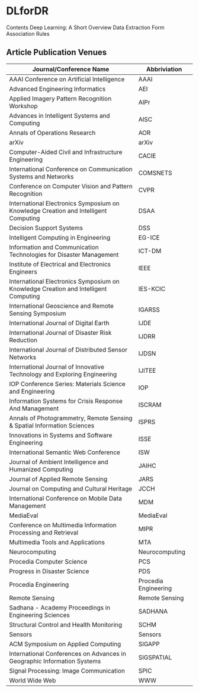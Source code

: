 # DLforDR

Contents
Deep Learning: A Short Overview
Data Extraction Form
Association Rules

## Article Publication Venues

|Journal/Conference Name|Abbriviation|
| ------------- | ------------- |
|AAAI Conference on Artificial Intelligence|AAAI|
|Advanced Engineering Informatics|AEI|
|Applied Imagery Pattern Recognition Workshop|AIPr|
|Advances in Intelligent Systems and Computing|AISC|
|Annals of Operations Research|AOR|
|arXiv|arXiv|
|Computer-Aided Civil and Infrastructure Engineering|CACIE|
|International Conference on Communication Systems and Networks|COMSNETS|
|Conference on Computer Vision and Pattern Recognition|CVPR|
|International Electronics Symposium on Knowledge Creation and Intelligent Computing|DSAA|
|Decision Support Systems|DSS|
|Intelligent Computing in Engineering|EG-ICE|
|Information and Communication Technologies for Disaster Management|ICT-DM|
|Institute of Electrical and Electronics Engineers|IEEE|
|International Electronics Symposium on Knowledge Creation and Intelligent Computing|IES-KCIC|
|International Geoscience and Remote Sensing Symposium|IGARSS|
|International Journal of Digital Earth|IJDE|
|International Journal of Disaster Risk Reduction|IJDRR|
|International Journal of Distributed Sensor Networks|IJDSN|
|International Journal of Innovative Technology and Exploring Engineering|IJITEE|
|IOP Conference Series: Materials Science and Engineering|IOP|
|Information Systems for Crisis Response And Management|ISCRAM|
|Annals of Photogrammetry, Remote Sensing & Spatial Information Sciences|ISPRS|
|Innovations in Systems and Software Engineering|ISSE|
|International Semantic Web Conference|ISW|
|Journal of Ambient Intelligence and Humanized Computing|JAIHC|
|Journal of Applied Remote Sensing|JARS|
|Journal on Computing and Cultural Heritage|JCCH|
|International Conference on Mobile Data Management|MDM|
|MediaEval|MediaEval|
|Conference on Multimedia Information Processing and Retrieval|MIPR|
|Multimedia Tools and Applications|MTA|
|Neurocomputing|Neurocomputing|
|Procedia Computer Science|PCS|
|Progress in Disaster Science|PDS|
|Procedia Engineering|Procedia Engineering|
|Remote Sensing|Remote Sensing|
|Sadhana - Academy Proceedings in Engineering Sciences|SADHANA|
|Structural Control and Health Monitoring|SCHM|
|Sensors|Sensors|
|ACM Symposium on Applied Computing|SIGAPP|
|International Conferences on Advances in Geographic Information Systems|SIGSPATIAL|
|Signal Processing: Image Communication|SPIC|
|World Wide Web|WWW|
